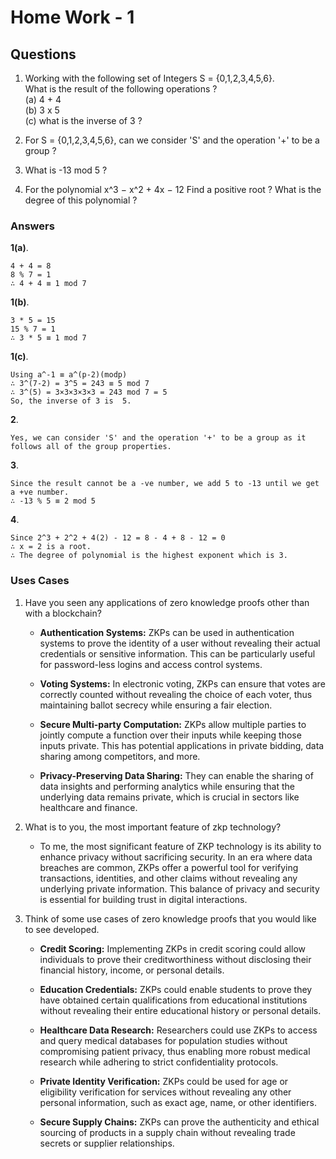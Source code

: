 # Home Work - 1

## Questions

1. Working with the following set of Integers S = {0,1,2,3,4,5,6}. <br />
   What is the result of the following operations ? <br/>
   (a) 4 + 4 <br/>
   (b) 3 x 5 <br/>
   (c) what is the inverse of 3 ? <br/>

2. For S = {0,1,2,3,4,5,6}, can we consider 'S' and the operation '+' to be a group ?

3. What is -13 mod 5 ?

4. For the polynomial x^3 − x^2 + 4x − 12 Find a positive root ? What is the degree of this polynomial ?

### Answers

**1(a)**.

```
4 + 4 = 8
8 % 7 = 1
∴ 4 + 4 ≡ 1 mod 7
```

**1(b)**.

```
3 * 5 = 15
15 % 7 = 1
∴ 3 * 5 ≡ 1 mod 7
```

**1(c)**.

```
Using a^-1 ≡ a^(p-2)(modp)
∴ 3^(7-2) = 3^5 = 243 ≡ 5 mod 7
∴ 3^(5) = 3×3×3×3×3 = 243 mod 7 = 5
So, the inverse of 3 is  5.
```

**2**.

```
Yes, we can consider 'S' and the operation '+' to be a group as it follows all of the group properties.
```

**3**.

```
Since the result cannot be a -ve number, we add 5 to -13 until we get a +ve number.
∴ -13 % 5 ≡ 2 mod 5
```

**4**.

```
Since 2^3 + 2^2 + 4(2) - 12 = 8 - 4 + 8 - 12 = 0
∴ x = 2 is a root.
∴ The degree of polynomial is the highest exponent which is 3.
```

### Uses Cases

1. Have you seen any applications of zero knowledge proofs other than with a blockchain?

   - **Authentication Systems:** ZKPs can be used in authentication systems to prove the identity of a user without revealing their actual credentials or sensitive information. This can be particularly useful for password-less logins and access control systems.
  
   - **Voting Systems:** In electronic voting, ZKPs can ensure that votes are correctly counted without revealing the choice of each voter, thus maintaining ballot secrecy while ensuring a fair election.
  
   - **Secure Multi-party Computation:** ZKPs allow multiple parties to jointly compute a function over their inputs while keeping those inputs private. This has potential applications in private bidding, data sharing among competitors, and more.
  
   - **Privacy-Preserving Data Sharing:** They can enable the sharing of data insights and performing analytics while ensuring that the underlying data remains private, which is crucial in sectors like healthcare and finance.

2. What is to you, the most important feature of zkp technology?

   - To me, the most significant feature of ZKP technology is its ability to enhance privacy without sacrificing security. In an era where data breaches are common, ZKPs offer a powerful tool for verifying transactions, identities, and other claims without revealing any underlying private information. This balance of privacy and security is essential for building trust in digital interactions.
  
3. Think of some use cases of zero knowledge proofs that you would like to see developed.

   - **Credit Scoring:** Implementing ZKPs in credit scoring could allow individuals to prove their creditworthiness without disclosing their financial history, income, or personal details.
  
   - **Education Credentials:** ZKPs could enable students to prove they have obtained certain qualifications from educational institutions without revealing their entire educational history or personal details.
  
   - **Healthcare Data Research:** Researchers could use ZKPs to access and query medical databases for population studies without compromising patient privacy, thus enabling more robust medical research while adhering to strict confidentiality protocols.
  
   - **Private Identity Verification:** ZKPs could be used for age or eligibility verification for services without revealing any other personal information, such as exact age, name, or other identifiers.
  
   - **Secure Supply Chains:** ZKPs can prove the authenticity and ethical sourcing of products in a supply chain without revealing trade secrets or supplier relationships.
  